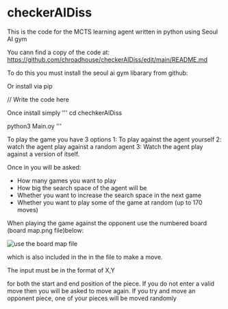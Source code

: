 # checkerAIDiss
This is the code for the MCTS learning agent written in python using Seoul AI gym

You cann find a copy of the code at: https://github.com/chroadhouse/checkerAIDiss/edit/main/README.md

To do this you must install the seoul ai gym libarary from github:


Or install via pip

// Write the code here 


Once install simply 
'''
cd chechkerAIDiss

python3 Main.oy
'''

To play the game you have 3 options 
1: To play against the agent yourself 
2: watch the agent play against a random agent 
3: Watch the agent play against a version of itself. 


Once in you will be asked:
- How many games you want to play 
- How big the search space of the agent will be 
- Whether you want to increase the search space in the next game 
- Whether you want to play some of the game at random (up to 170 moves)


When playing the game against the opponent use the numbered board (board map.png file)below: 

![use the board map file](https://github.com/chroadhouse/checkerAIDiss/blob/main/board%20map.png)

which is also included in the in the file to make a move.

The input must be in the format of 
X,Y

for both the start and end position of the piece. If you do not enter a valid 
move then you will be asked to move again. If you try and move an opponent piece, one of your 
pieces will be moved randomly 
